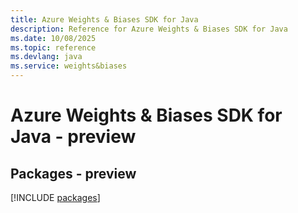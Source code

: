 ```yaml
---
title: Azure Weights & Biases SDK for Java
description: Reference for Azure Weights & Biases SDK for Java
ms.date: 10/08/2025
ms.topic: reference
ms.devlang: java
ms.service: weights&biases
---
```

# Azure Weights & Biases SDK for Java - preview
## Packages - preview
[!INCLUDE [packages](weights-&-biases-index.md)]